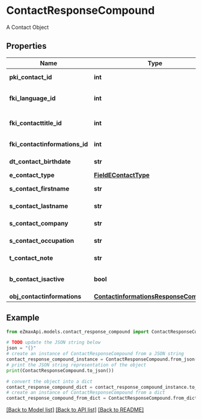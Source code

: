 # ContactResponseCompound

A Contact Object

## Properties

Name | Type | Description | Notes
------------ | ------------- | ------------- | -------------
**pki_contact_id** | **int** | The unique ID of the Contact | 
**fki_language_id** | **int** | The unique ID of the Language.  Valid values:  |Value|Description| |-|-| |1|French| |2|English| | 
**fki_contacttitle_id** | **int** | The unique ID of the Contacttitle.  Valid values:  |Value|Description| |-|-| |1|Ms.| |2|Mr.| |4|(Blank)| |5|Me (For Notaries)| | 
**fki_contactinformations_id** | **int** | The unique ID of the Contactinformations | 
**dt_contact_birthdate** | **str** | The Birth Date of the contact | [optional] 
**e_contact_type** | [**FieldEContactType**](FieldEContactType.md) |  | 
**s_contact_firstname** | **str** | The First name of the contact | 
**s_contact_lastname** | **str** | The Last name of the contact | 
**s_contact_company** | **str** | The Company name of the contact | [optional] 
**s_contact_occupation** | **str** | The occupation of the Contact | [optional] 
**t_contact_note** | **str** | The note of the Contact | [optional] 
**b_contact_isactive** | **bool** | Whether the contact is active or not | 
**obj_contactinformations** | [**ContactinformationsResponseCompound**](ContactinformationsResponseCompound.md) |  | 

## Example

```python
from eZmaxApi.models.contact_response_compound import ContactResponseCompound

# TODO update the JSON string below
json = "{}"
# create an instance of ContactResponseCompound from a JSON string
contact_response_compound_instance = ContactResponseCompound.from_json(json)
# print the JSON string representation of the object
print(ContactResponseCompound.to_json())

# convert the object into a dict
contact_response_compound_dict = contact_response_compound_instance.to_dict()
# create an instance of ContactResponseCompound from a dict
contact_response_compound_from_dict = ContactResponseCompound.from_dict(contact_response_compound_dict)
```
[[Back to Model list]](../README.md#documentation-for-models) [[Back to API list]](../README.md#documentation-for-api-endpoints) [[Back to README]](../README.md)


